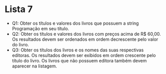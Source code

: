 # Lista 7

- Q1: Obter os títulos e valores dos livros que possuem a string Programação em seu título. 
- Q2: Obter os títulos e valores dos livros com preços acima de R$ 60,00. Os resultados devem ser ordenados em ordem decrescente pelo valor do livro. 
- Q3: Obter os títulos dos livros e os nomes das suas respectivas editoras. Os resultados devem ser exibidos em ordem crescente pelo título do livro. Os livros que não possuem editora também devem aparecer na listagem.   



